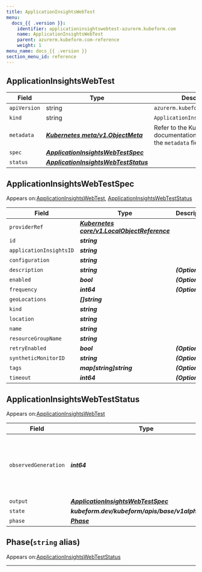 ```yaml
---
title: ApplicationInsightsWebTest
menu:
  docs_{{ .version }}:
    identifier: applicationinsightswebtest-azurerm.kubeform.com
    name: ApplicationInsightsWebTest
    parent: azurerm.kubeform.com-reference
    weight: 1
menu_name: docs_{{ .version }}
section_menu_id: reference
---
```


## ApplicationInsightsWebTest
| Field | Type | Description |
| ------ | ----- | ----------- |
| `apiVersion` | string | `azurerm.kubeform.com/v1alpha1` |
|    `kind` | string | `ApplicationInsightsWebTest` |
| `metadata` | ***[Kubernetes meta/v1.ObjectMeta](https://v1-18.docs.kubernetes.io/docs/reference/generated/kubernetes-api/v1.18/#objectmeta-v1-meta)***|Refer to the Kubernetes API documentation for the fields of the `metadata` field.|
| `spec` | ***[ApplicationInsightsWebTestSpec](#applicationinsightswebtestspec)***||
| `status` | ***[ApplicationInsightsWebTestStatus](#applicationinsightswebteststatus)***||
## ApplicationInsightsWebTestSpec

Appears on:[ApplicationInsightsWebTest](#applicationinsightswebtest), [ApplicationInsightsWebTestStatus](#applicationinsightswebteststatus)

| Field | Type | Description |
| ------ | ----- | ----------- |
| `providerRef` | ***[Kubernetes core/v1.LocalObjectReference](https://v1-18.docs.kubernetes.io/docs/reference/generated/kubernetes-api/v1.18/#localobjectreference-v1-core)***||
| `id` | ***string***||
| `applicationInsightsID` | ***string***||
| `configuration` | ***string***||
| `description` | ***string***| ***(Optional)*** |
| `enabled` | ***bool***| ***(Optional)*** |
| `frequency` | ***int64***| ***(Optional)*** |
| `geoLocations` | ***[]string***||
| `kind` | ***string***||
| `location` | ***string***||
| `name` | ***string***||
| `resourceGroupName` | ***string***||
| `retryEnabled` | ***bool***| ***(Optional)*** |
| `syntheticMonitorID` | ***string***| ***(Optional)*** |
| `tags` | ***map[string]string***| ***(Optional)*** |
| `timeout` | ***int64***| ***(Optional)*** |
## ApplicationInsightsWebTestStatus

Appears on:[ApplicationInsightsWebTest](#applicationinsightswebtest)

| Field | Type | Description |
| ------ | ----- | ----------- |
| `observedGeneration` | ***int64***| ***(Optional)*** Resource generation, which is updated on mutation by the API Server.|
| `output` | ***[ApplicationInsightsWebTestSpec](#applicationinsightswebtestspec)***| ***(Optional)*** |
| `state` | ***kubeform.dev/kubeform/apis/base/v1alpha1.State***| ***(Optional)*** |
| `phase` | ***[Phase](#phase)***| ***(Optional)*** |
## Phase(`string` alias)

Appears on:[ApplicationInsightsWebTestStatus](#applicationinsightswebteststatus)

---
